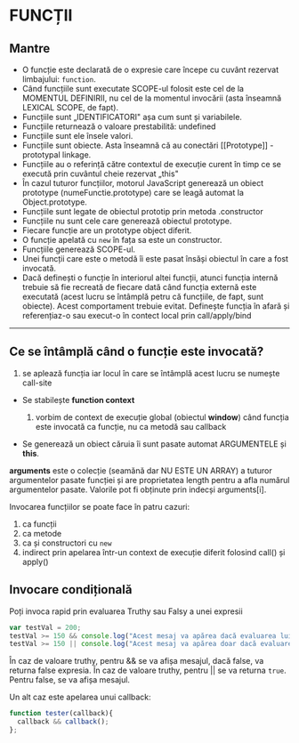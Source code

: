 # FUNCȚII
## Mantre
- O funcție este declarată de o expresie care începe cu cuvânt rezervat limbajului: `function`.
- Când funcțiile sunt executate SCOPE-ul folosit este cel de la MOMENTUL DEFINIRII, nu cel de la momentul invocării (asta înseamnă LEXICAL SCOPE, de fapt).
- Funcțiile sunt „IDENTIFICATORI" așa cum sunt și variabilele.
- Funcțiile returnează o valoare prestabilită: undefined
- Funcțiile sunt ele însele valori.
- Funcțiile sunt obiecte. Asta înseamnă că au conectări [[Prototype]] - prototypal linkage.
- Funcțiile au o referință către contextul de execuție curent în timp ce se execută prin cuvântul cheie rezervat „this"
- În cazul tuturor funcțiilor, motorul JavaScript generează un obiect prototype (numeFunctie.prototype) care se leagă automat la Object.prototype.
- Funcțiile sunt legate de obiectul prototip prin metoda .constructor
- Funcțiile nu sunt cele care generează obiectul prototype.
- Fiecare funcție are un prototype object diferit.
- O funcție apelată cu ```new``` în fața sa este un constructor.
- Funcțiile generează SCOPE-ul.
- Unei funcții care este o metodă îi este pasat însăși obiectul în care a fost invocată.
- Dacă definești o funcție în interiorul altei funcții, atunci funcția internă trebuie să fie recreată de fiecare dată când funcția externă este executată (acest lucru se întâmplă petru că funcțiile, de fapt, sunt obiecte). Acest comportament trebuie evitat. Definește funcția în afară și referențiaz-o sau execut-o în contect local prin call/apply/bind

--------------------------------------------------------------------------------

## Ce se întâmplă când o funcție este invocată?
1. se aplează funcția iar locul în care se întâmplă acest lucru se numește call-site
- Se stabilește **function context**
  1. vorbim de context de execuție global (obiectul **window**) când funcția este invocată ca funcție, nu ca metodă sau callback

- Se generează un obiect căruia îi sunt pasate automat ARGUMENTELE și **this**.

**arguments** este o colecție (seamănă dar NU ESTE UN ARRAY) a tuturor argumentelor pasate funcției și are proprietatea length pentru a afla numărul argumentelor pasate. Valorile pot fi obținute prin indecși arguments[i].

Invocarea funcțiilor se poate face în patru cazuri:
1. ca funcții
2. ca metode
3. ca și constructori cu `new`
4. indirect prin apelarea într-un context de execuție diferit folosind call() și apply()

## Invocare condițională

Poți invoca rapid prin evaluarea Truthy sau Falsy a unei expresii

```js
var testVal = 200;
testVal >= 150 && console.log("Acest mesaj va apărea dacă evaluarea lui testVal este truthy");            // Acest mesaj va apărea dacă evaluarea lui testVal este truthy
testVal >= 150 || console.log("Acest mesaj va apărea doar dacă evaluarea din left-hand-side este true");  // true
```

În caz de valoare truthy, pentru && se va afișa mesajul, dacă false, va returna false expresia.
În caz de valoare truthy, pentru || se va returna `true`. Pentru false, se va afișa mesajul.

Un alt caz este apelarea unui callback:

```js
function tester(callback){
  callback && callback();
};
```
